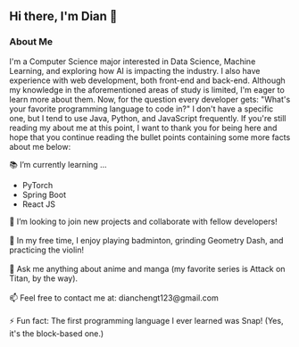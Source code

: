 ## Hi there, I'm Dian 👋

<!--
**dianchengt123/dianchengt123** is a ✨ _special_ ✨ repository because its `README.md` (this file) appears on your GitHub profile.

Here are some ideas to get you started:

- 🔭 I’m currently working on ...
- 🌱 I’m currently learning ...
- 👯 I’m looking to collaborate on ...
- 🤔 I’m looking for help with ...
- 💬 Ask me about ...
- 📫 How to reach me: ...
- 😄 Pronouns: ...
- ⚡ Fun fact: ...
-->

### About Me
I'm a Computer Science major interested in Data Science, Machine Learning, and exploring how AI is impacting the industry. I also have experience with web development, both front-end and back-end. Although my knowledge in the aforementioned areas of study is limited, I'm eager to learn more about them. Now, for the question every developer gets: "What's your favorite programming language to code in?" I don't have a specific one, but I tend to use Java, Python, and JavaScript frequently. If you're still reading my about me at this point, I want to thank you for being here and hope that you continue reading the bullet points containing some more facts about me below:

📚 I’m currently learning ...
<ul>
  <li>PyTorch</li>
  <li>Spring Boot</li>
  <li>React JS</li>
</ul>
🚀 I’m looking to join new projects and collaborate with fellow developers!
<br />
<br />
👯 In my free time, I enjoy playing badminton, grinding Geometry Dash, and practicing the violin!
<br />
<br />
💬 Ask me anything about anime and manga (my favorite series is Attack on Titan, by the way).
<br />
<br />
📫 Feel free to contact me at: dianchengt123@gmail.com
<br />
<br />
⚡ Fun fact: The first programming language I ever learned was Snap! (Yes, it's the block-based one.) 
